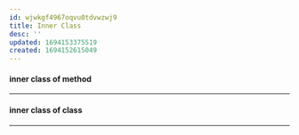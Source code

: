 ```yaml
---
id: wjwkgf4967oqvu0tdvwzwj9
title: Inner Class
desc: ''
updated: 1694153375519
created: 1694152615049
---
```


#### inner class of method
-------



#### inner class of class
-----------

